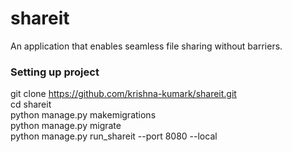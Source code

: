 # shareit

An application that enables seamless file sharing without barriers.


### Setting up project 

git clone https://github.com/krishna-kumark/shareit.git \
cd shareit \
python manage.py makemigrations \
python manage.py migrate \
python manage.py run_shareit  --port 8080 --local

